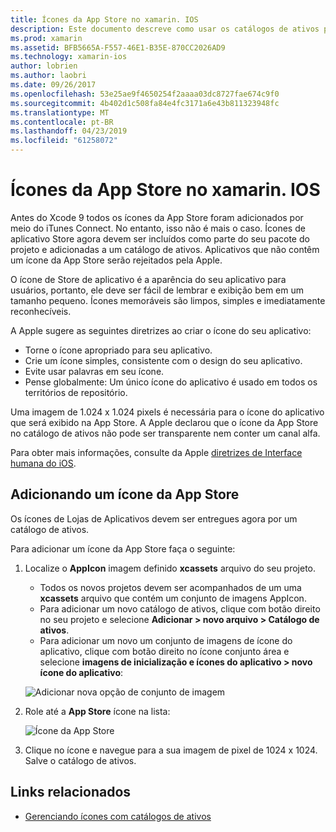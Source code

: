 ```yaml
---
title: Ícones da App Store no xamarin. IOS
description: Este documento descreve como usar os catálogos de ativos para gerenciar um ícone da App Store para um aplicativo xamarin. IOS. Anteriormente, os ícones de aplicativo Store eram gerenciados com o iTunes Connect.
ms.prod: xamarin
ms.assetid: BFB5665A-F557-46E1-B35E-870CC2026AD9
ms.technology: xamarin-ios
author: lobrien
ms.author: laobri
ms.date: 09/26/2017
ms.openlocfilehash: 53e25ae9f4650254f2aaaa03dc8727fae674c9f0
ms.sourcegitcommit: 4b402d1c508fa84e4fc3171a6e43b811323948fc
ms.translationtype: MT
ms.contentlocale: pt-BR
ms.lasthandoff: 04/23/2019
ms.locfileid: "61258072"
---
```

# <a name="app-store-icons-in-xamarinios"></a>Ícones da App Store no xamarin. IOS

Antes do Xcode 9 todos os ícones da App Store foram adicionados por meio do iTunes Connect. No entanto, isso não é mais o caso. Ícones de aplicativo Store agora devem ser incluídos como parte do seu pacote do projeto e adicionadas a um catálogo de ativos. Aplicativos que não contêm um ícone da App Store serão rejeitados pela Apple.

O ícone de Store de aplicativo é a aparência do seu aplicativo para usuários, portanto, ele deve ser fácil de lembrar e exibição bem em um tamanho pequeno. Ícones memoráveis são limpos, simples e imediatamente reconhecíveis.

A Apple sugere as seguintes diretrizes ao criar o ícone do seu aplicativo:

- Torne o ícone apropriado para seu aplicativo.
- Crie um ícone simples, consistente com o design do seu aplicativo.
- Evite usar palavras em seu ícone.
- Pense globalmente: Um único ícone do aplicativo é usado em todos os territórios de repositório.

Uma imagem de 1.024 x 1.024 pixels é necessária para o ícone do aplicativo que será exibido na App Store.  A Apple declarou que o ícone da App Store no catálogo de ativos não pode ser transparente nem conter um canal alfa.

Para obter mais informações, consulte da Apple [diretrizes de Interface humana do iOS](https://developer.apple.com/ios/human-interface-guidelines/icons-and-images/image-size-and-resolution/).

## <a name="adding-an-app-store-icon"></a>Adicionando um ícone da App Store

Os ícones de Lojas de Aplicativos devem ser entregues agora por um catálogo de ativos. 

Para adicionar um ícone da App Store faça o seguinte:

1. Localize o **AppIcon** imagem definido **xcassets** arquivo do seu projeto. 
    - Todos os novos projetos devem ser acompanhados de um uma **xcassets** arquivo que contém um conjunto de imagens AppIcon.
    - Para adicionar um novo catálogo de ativos, clique com botão direito no seu projeto e selecione **Adicionar > novo arquivo > Catálogo de ativos**.
    - Para adicionar um novo um conjunto de imagens de ícone do aplicativo, clique com botão direito no ícone conjunto área e selecione **imagens de inicialização e ícones do aplicativo > novo ícone do aplicativo**:
    
    ![Adicionar nova opção de conjunto de imagem](app-store-icon-images/image1.png)

2. Role até a **App Store** ícone na lista:

    ![Ícone da App Store](app-store-icon-images/image2.png)

3. Clique no ícone e navegue para a sua imagem de pixel de 1024 x 1024. Salve o catálogo de ativos.




## <a name="related-links"></a>Links relacionados

- [Gerenciando ícones com catálogos de ativos](~/ios/app-fundamentals/images-icons/app-icons.md#managing)
